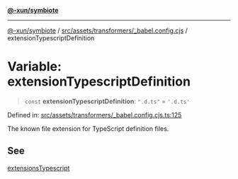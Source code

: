 [**@-xun/symbiote**](../../../../../README.md)

***

[@-xun/symbiote](../../../../../README.md) / [src/assets/transformers/\_babel.config.cjs](../README.md) / extensionTypescriptDefinition

# Variable: extensionTypescriptDefinition

> `const` **extensionTypescriptDefinition**: `".d.ts"` = `'.d.ts'`

Defined in: [src/assets/transformers/\_babel.config.cjs.ts:125](https://github.com/Xunnamius/symbiote/blob/4231719a4050b5b3956e3e19d12d8c469fd0bd37/src/assets/transformers/_babel.config.cjs.ts#L125)

The known file extension for TypeScript definition files.

## See

[extensionsTypescript](extensionsTypescript.md)
